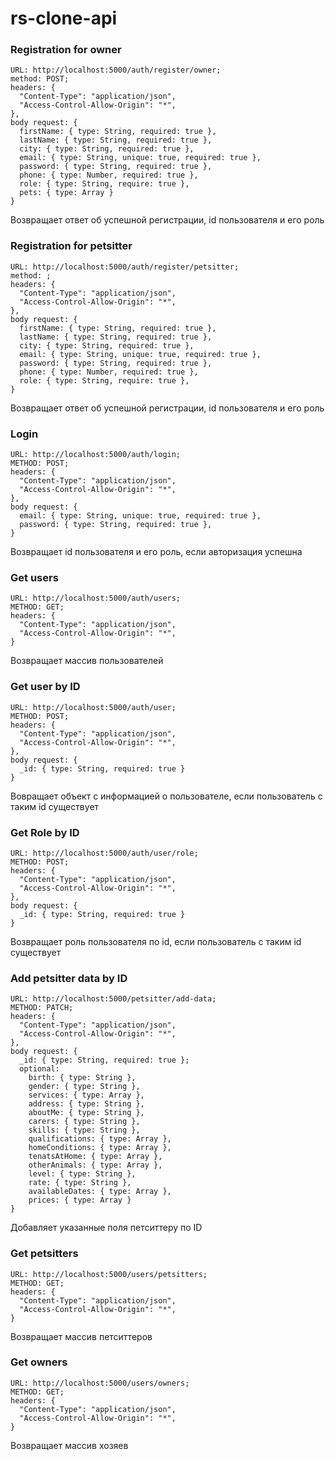 # rs-clone-api

### Registration for owner

``` 
URL: http://localhost:5000/auth/register/owner;
method: POST;
headers: {
  "Content-Type": "application/json",
  "Access-Control-Allow-Origin": "*",
},
body request: {
  firstName: { type: String, required: true },
  lastName: { type: String, required: true },
  city: { type: String, required: true },
  email: { type: String, unique: true, required: true },
  password: { type: String, required: true },
  phone: { type: Number, required: true },
  role: { type: String, require: true },
  pets: { type: Array }
} 
```
Возвращает ответ об успешной регистрации, id пользователя и его роль

### Registration for petsitter
``` 
URL: http://localhost:5000/auth/register/petsitter;
method: ;
headers: {
  "Content-Type": "application/json",
  "Access-Control-Allow-Origin": "*",
},
body request: {
  firstName: { type: String, required: true },
  lastName: { type: String, required: true },
  city: { type: String, required: true },
  email: { type: String, unique: true, required: true },
  password: { type: String, required: true },
  phone: { type: Number, required: true },
  role: { type: String, require: true },
}
```
Возвращает ответ об успешной регистрации, id пользователя и его роль

### Login
```
URL: http://localhost:5000/auth/login;
METHOD: POST;
headers: {
  "Content-Type": "application/json",
  "Access-Control-Allow-Origin": "*",
},
body request: {
  email: { type: String, unique: true, required: true },
  password: { type: String, required: true },
}
```
Возвращает id пользователя и его роль, если авторизация успешна

### Get users
```
URL: http://localhost:5000/auth/users;
METHOD: GET;
headers: {
  "Content-Type": "application/json",
  "Access-Control-Allow-Origin": "*",
}
```
Возвращает массив пользователей

### Get user by ID
```
URL: http://localhost:5000/auth/user;
METHOD: POST;
headers: {
  "Content-Type": "application/json",
  "Access-Control-Allow-Origin": "*",
},
body request: {
  _id: { type: String, required: true }
}
```
Вовращает объект с информацией о пользователе, если пользователь с таким id существует

### Get Role by ID
```
URL: http://localhost:5000/auth/user/role;
METHOD: POST;
headers: {
  "Content-Type": "application/json",
  "Access-Control-Allow-Origin": "*",
},
body request: {
  _id: { type: String, required: true }
}
```
Возвращает роль пользователя по id, если пользователь с таким id существует

### Add petsitter data by ID
```
URL: http://localhost:5000/petsitter/add-data;
METHOD: PATCH;
headers: {
  "Content-Type": "application/json",
  "Access-Control-Allow-Origin": "*",
},
body request: {
  _id: { type: String, required: true };
  optional: 
    birth: { type: String },
    gender: { type: String },
    services: { type: Array },
    address: { type: String },
    aboutMe: { type: String },
    carers: { type: String },
    skills: { type: String },
    qualifications: { type: Array },
    homeConditions: { type: Array },
    tenatsAtHome: { type: Array },
    otherAnimals: { type: Array },
    level: { type: String },
    rate: { type: String },
    availableDates: { type: Array },
    prices: { type: Array }
}
```
Добавляет указанные поля петситтеру по ID

### Get petsitters
```
URL: http://localhost:5000/users/petsitters;
METHOD: GET;
headers: {
  "Content-Type": "application/json",
  "Access-Control-Allow-Origin": "*",
}
```
Возвращает массив петситтеров

### Get owners
```
URL: http://localhost:5000/users/owners;
METHOD: GET;
headers: {
  "Content-Type": "application/json",
  "Access-Control-Allow-Origin": "*",
}
```
Возвращает массив хозяев
